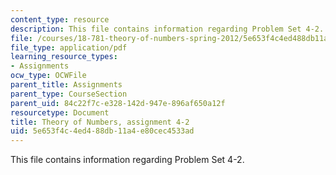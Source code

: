 ```yaml
---
content_type: resource
description: This file contains information regarding Problem Set 4-2.
file: /courses/18-781-theory-of-numbers-spring-2012/5e653f4c4ed488db11a4e80cec4533ad_MIT18_781S12_pset4-2.pdf
file_type: application/pdf
learning_resource_types:
- Assignments
ocw_type: OCWFile
parent_title: Assignments
parent_type: CourseSection
parent_uid: 84c22f7c-e328-142d-947e-896af650a12f
resourcetype: Document
title: Theory of Numbers, assignment 4-2
uid: 5e653f4c-4ed4-88db-11a4-e80cec4533ad
---
```

This file contains information regarding Problem Set 4-2.

